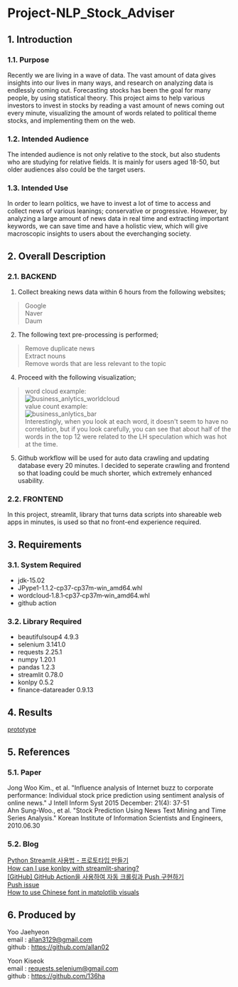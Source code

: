 # Project-NLP_Stock_Adviser  

## 1. Introduction
### 1.1. Purpose
 Recently we are living in a wave of data. The vast amount of data gives insights into our lives in many ways, and research on analyzing data is endlessly coming out. Forecasting stocks has been the goal for many people, by using statistical theory. This project aims to help various investors to invest in stocks by reading a vast amount of news coming out every minute, visualizing the amount of words related to political theme stocks, and implementing them on the web.  

### 1.2. Intended Audience
 The intended audience is not only relative to the stock, but also students who are studying for relative fields. It is mainly for users aged 18-50, but older audiences also could be the target users.

### 1.3. Intended Use
 In order to learn politics, we have to invest a lot of time to access and collect news of various leanings; conservative or progressive. However, by analyzing a large amount of news data in real time and extracting important keywords, we can save time and have a holistic view, which will give macroscopic insights to users about the everchanging society.
 
## 2. Overall Description

### 2.1. BACKEND

1. Collect breaking news data within 6 hours from the following websites;
> Google  
> Naver  
> Daum  
2. The following text pre-processing is performed;
> Remove duplicate news  
> Extract nouns  
> Remove words that are less relevant to the topic  
4. Proceed with the following visualization;  
> word cloud example:  
> ![business_anlytics_worldcloud](https://user-images.githubusercontent.com/63996621/110237364-0700d000-7f7f-11eb-9238-631d35950f21.png)  
> value count example:  
> ![business_anlytics_bar](https://user-images.githubusercontent.com/63996621/110587542-2bdf8800-81b7-11eb-99a8-8a6180df5ff0.png)  
> Interestingly, when you look at each word, it doesn't seem to have no correlation, but if you look carefully, you can see that about half of the words in the top 12 were related to the LH speculation which was hot at the time.  
5. Github workflow will be used for auto data crawling and updating database every 20 minutes. I decided to seperate crawling and frontend so that loading could be much shorter, which extremely enhanced usability.  

### 2.2. FRONTEND

In this project, streamlit, library that turns data scripts into shareable web apps in minutes, is used so that no front-end experience required.  

## 3. Requirements

### 3.1. System Required
 - jdk-15.02
 - JPype1-1.1.2-cp37-cp37m-win_amd64.whl
 - wordcloud‑1.8.1‑cp37‑cp37m‑win_amd64.whl
 - github action

### 3.2. Library Required
 - beautifulsoup4 4.9.3
 - selenium 3.141.0
 - requests 2.25.1
 - numpy 1.20.1
 - pandas 1.2.3
 - streamlit 0.78.0
 - konlpy 0.5.2
 - finance-datareader 0.9.13

## 4. Results
[prototype](https://share.streamlit.io/136ha/nsa-for-release/main/browser.py)  

## 5. References

### 5.1. Paper
 Jong Woo Kim., et al. "Influence analysis of Internet buzz to corporate performance: Individual stock price prediction using sentiment analysis of online news." J Intell Inform Syst 2015 December: 21(4): 37-51  
 Ahn Sung-Woo., et al. "Stock Prediction Using News Text Mining and Time Series Analysis." Korean Institute of Information Scientists and Engineers, 2010.06.30  

### 5.2. Blog
[Python Streamlit 사용법 - 프로토타입 만들기](https://zzsza.github.io/mlops/2021/02/07/python-streamlit-dashboard/)  
[How can I use konlpy with streamlit-sharing?](https://discuss.streamlit.io/t/how-can-i-use-konlpy-with-streamlit-sharing/11243)  
[[GitHub] GitHub Action을 사용하여 자동 크롤링과 Push 구현하기](https://chanhuiseok.github.io/posts/git-1/)  
[Push issue](https://github.com/ad-m/github-push-action/issues/44)  
[How to use Chinese font in matplotlib visuals](https://discuss.streamlit.io/t/how-to-use-chinese-font-in-matplotlib-visuals/7895)  

## 6. Produced by

Yoo Jaehyeon  
email : allan3129@gmail.com  
github : https://github.com/allan02

Yoon Kiseok  
email : requests.selenium@gmail.com  
github : https://github.com/136ha
